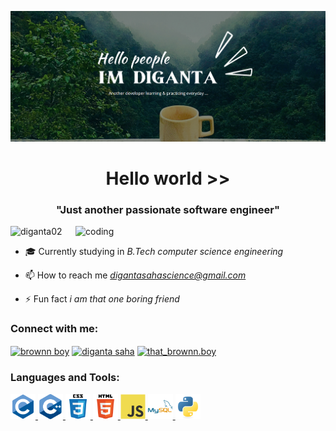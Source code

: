 ![logo](https://github.com/Diganta02/Diganta02/blob/main/HEADER.png)

<h1 align="center">Hello world >> </h1>
<h3 align="center">"Just another passionate software engineer"</h3>

<img align="right" alt="coding" width="400" padding-top="20px" src="https://media1.giphy.com/media/v1.Y2lkPTc5MGI3NjExdDdtaGM4eXZ2aWgyZ2FmazR6c3E1cWhtaXd5bTd5cnhjdjdncjRhOCZlcD12MV9pbnRlcm5hbF9naWZfYnlfaWQmY3Q9Zw/Rpl1sod1vCXK0L2SUN/giphy.gif">

<p align="left"> <img src="https://komarev.com/ghpvc/?username=diganta02&label=Profile%20views&color=0e75b6&style=flat" alt="diganta02" /> </p>

- 🎓 Currently studying in *B.Tech computer science engineering*

- 📫 How to reach me *digantasahascience@gmail.com*

- ⚡ Fun fact *i am that one boring friend*

<h3 align="left">Connect with me:</h3>
<p align="left">
<a href="https://linkedin.com/in/brownn boy" target="blank"><img align="center" src="https://raw.githubusercontent.com/rahuldkjain/github-profile-readme-generator/master/src/images/icons/Social/linked-in-alt.svg" alt="brownn boy" height="30" width="40" /></a>
<a href="https://fb.com/diganta saha" target="blank"><img align="center" src="https://raw.githubusercontent.com/rahuldkjain/github-profile-readme-generator/master/src/images/icons/Social/facebook.svg" alt="diganta saha" height="30" width="40" /></a>
<a href="https://instagram.com/that_brownn.boy" target="blank"><img align="center" src="https://raw.githubusercontent.com/rahuldkjain/github-profile-readme-generator/master/src/images/icons/Social/instagram.svg" alt="that_brownn.boy" height="30" width="40" /></a>
</p>

<h3 align="left">Languages and Tools:</h3>
<p align="left"> <a href="https://www.cprogramming.com/" target="_blank" rel="noreferrer"> <img src="https://raw.githubusercontent.com/devicons/devicon/master/icons/c/c-original.svg" alt="c" width="40" height="40"/> </a> <a href="https://www.w3schools.com/cpp/" target="_blank" rel="noreferrer"> <img src="https://raw.githubusercontent.com/devicons/devicon/master/icons/cplusplus/cplusplus-original.svg" alt="cplusplus" width="40" height="40"/> </a> <a href="https://www.w3schools.com/css/" target="_blank" rel="noreferrer"> <img src="https://raw.githubusercontent.com/devicons/devicon/master/icons/css3/css3-original-wordmark.svg" alt="css3" width="40" height="40"/> </a> <a href="https://www.w3.org/html/" target="_blank" rel="noreferrer"> <img src="https://raw.githubusercontent.com/devicons/devicon/master/icons/html5/html5-original-wordmark.svg" alt="html5" width="40" height="40"/> </a> <a href="https://developer.mozilla.org/en-US/docs/Web/JavaScript" target="_blank" rel="noreferrer"> <img src="https://raw.githubusercontent.com/devicons/devicon/master/icons/javascript/javascript-original.svg" alt="javascript" width="40" height="40"/> </a> <a href="https://www.mysql.com/" target="_blank" rel="noreferrer"> <img src="https://raw.githubusercontent.com/devicons/devicon/master/icons/mysql/mysql-original-wordmark.svg" alt="mysql" width="40" height="40"/> </a> <a href="https://www.python.org" target="_blank" rel="noreferrer"> <img src="https://raw.githubusercontent.com/devicons/devicon/master/icons/python/python-original.svg" alt="python" width="40" height="40"/> </a> </p>

